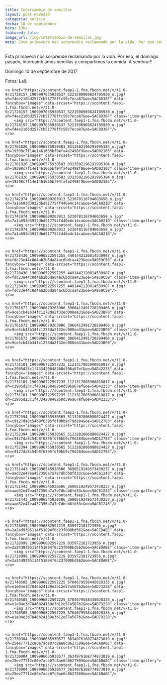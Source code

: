 ```yaml
---
title: Intercambio de semillas
layout: post-novedad
categoria: noticia
fecha: 10 de septiembre
hora: 13hs
featured: false
image_url: /img/intercambio-de-semillas.jpg
meta: Esta primavera nos sorprendio reclamando por la vida. Por eso intercambiamos semillas y compartimos la comida.
---
```


Esta primavera nos sorprende reclamando por la vida. Por eso, el domingo pasado, intercambiamos semillas y compartimos la comida.
A sembrar!!

Domingo 10 de septiembre de 2017

Fotos: Lali.

<div class="gallery">
	
	<a href="https://scontent.faep1-1.fna.fbcdn.net/v/t1.0-9/21728157_1909997035930537_5221598969824705930_n.jpg?oh=f4ee210bd2577cb51778ffc50c7eca87&oe=5AC8D38F" data-fancybox="images" data-srcset="https://scontent.faep1-1.fna.fbcdn.net/v/t1.0-9/21728157_1909997035930537_5221598969824705930_n.jpg?oh=f4ee210bd2577cb51778ffc50c7eca87&oe=5AC8D38F" class="item-gallery">
		<img src="https://scontent.faep1-1.fna.fbcdn.net/v/t1.0-9/21728157_1909997035930537_5221598969824705930_n.jpg?oh=f4ee210bd2577cb51778ffc50c7eca87&oe=5AC8D38F"/>
	</a>

	<a href="https://scontent.faep1-1.fna.fbcdn.net/v/t1.0-9/21761826_1909996575930583_8313502196291995384_n.jpg?oh=19398c7f14e1461665bf94fa4e2498f9&oe=5AD02103" data-fancybox="images" data-srcset="https://scontent.faep1-1.fna.fbcdn.net/v/t1.0-9/21761826_1909996575930583_8313502196291995384_n.jpg?oh=19398c7f14e1461665bf94fa4e2498f9&oe=5AD02103" class="item-gallery">
		<img src="https://scontent.faep1-1.fna.fbcdn.net/v/t1.0-9/21761826_1909996575930583_8313502196291995384_n.jpg?oh=19398c7f14e1461665bf94fa4e2498f9&oe=5AD02103"/>
	</a>

	<a href="https://scontent.faep1-1.fna.fbcdn.net/v/t1.0-9/21742974_1909996609263913_523078116704603658_n.jpg?oh=7a1a693d3932dbd917754f446e4c14ca&oe=5ACA021D" data-fancybox="images" data-srcset="https://scontent.faep1-1.fna.fbcdn.net/v/t1.0-9/21742974_1909996609263913_523078116704603658_n.jpg?oh=7a1a693d3932dbd917754f446e4c14ca&oe=5ACA021D" class="item-gallery">
		<img src="https://scontent.faep1-1.fna.fbcdn.net/v/t1.0-9/21742974_1909996609263913_523078116704603658_n.jpg?oh=7a1a693d3932dbd917754f446e4c14ca&oe=5ACA021D"/>
	</a>


	<a href="https://scontent.faep1-1.fna.fbcdn.net/v/t1.0-9/21728430_1909996522597255_4491442120014530987_n.jpg?oh=fdc23e44c8d4ab2b6da84ac6bdcaa423&oe=5A959C59" data-fancybox="images" data-srcset="https://scontent.faep1-1.fna.fbcdn.net/v/t1.0-9/21728430_1909996522597255_4491442120014530987_n.jpg?oh=fdc23e44c8d4ab2b6da84ac6bdcaa423&oe=5A959C59" class="item-gallery">
		<img src="https://scontent.faep1-1.fna.fbcdn.net/v/t1.0-9/21728430_1909996522597255_4491442120014530987_n.jpg?oh=fdc23e44c8d4ab2b6da84ac6bdcaa423&oe=5A959C59"/>
	</a>

	<a href="https://scontent.faep1-1.fna.fbcdn.net/v/t1.0-9/21761672_1909996679263906_3966412491720289466_n.jpg?oh=9ce5cb48b34fc1278da2f32ec008ea31&oe=5AD23BF0" data-fancybox="images" data-srcset="https://scontent.faep1-1.fna.fbcdn.net/v/t1.0-9/21761672_1909996679263906_3966412491720289466_n.jpg?oh=9ce5cb48b34fc1278da2f32ec008ea31&oe=5AD23BF0" class="item-gallery">
		<img src="https://scontent.faep1-1.fna.fbcdn.net/v/t1.0-9/21761672_1909996679263906_3966412491720289466_n.jpg?oh=9ce5cb48b34fc1278da2f32ec008ea31&oe=5AD23BF0"/>
	</a>


	<a href="https://scontent.faep1-1.fna.fbcdn.net/v/t1.0-9/21731101_1909996722597235_1121317803900818817_n.jpg?oh=c2905d23c1f433420848260d596a67ef&oe=5AD42233" data-fancybox="images" data-srcset="https://scontent.faep1-1.fna.fbcdn.net/v/t1.0-9/21731101_1909996722597235_1121317803900818817_n.jpg?oh=c2905d23c1f433420848260d596a67ef&oe=5AD42233" class="item-gallery">
		<img src="https://scontent.faep1-1.fna.fbcdn.net/v/t1.0-9/21731101_1909996722597235_1121317803900818817_n.jpg?oh=c2905d23c1f433420848260d596a67ef&oe=5AD42233"/>
	</a>

	<a href="https://scontent.faep1-1.fna.fbcdn.net/v/t1.0-9/21752394_1909996755930565_5113202806080824427_n.jpg?oh=c9127da8c54b8f6395fdf0bb9c79d284&oe=5AD12783" data-fancybox="images" data-srcset="https://scontent.faep1-1.fna.fbcdn.net/v/t1.0-9/21752394_1909996755930565_5113202806080824427_n.jpg?oh=c9127da8c54b8f6395fdf0bb9c79d284&oe=5AD12783" class="item-gallery">
		<img src="https://scontent.faep1-1.fna.fbcdn.net/v/t1.0-9/21752394_1909996755930565_5113202806080824427_n.jpg?oh=c9127da8c54b8f6395fdf0bb9c79d284&oe=5AD12783"/>
	</a>

	<a href="https://scontent.faep1-1.fna.fbcdn.net/v/t1.0-9/21751443_1909996545930586_3690519249573430237_n.jpg?oh=aad32e47ea457356a7a7e7dbcb8fd33c&oe=5AC61243" data-fancybox="images" data-srcset="https://scontent.faep1-1.fna.fbcdn.net/v/t1.0-9/21751443_1909996545930586_3690519249573430237_n.jpg?oh=aad32e47ea457356a7a7e7dbcb8fd33c&oe=5AC61243" class="item-gallery">
		<img src="https://scontent.faep1-1.fna.fbcdn.net/v/t1.0-9/21751443_1909996545930586_3690519249573430237_n.jpg?oh=aad32e47ea457356a7a7e7dbcb8fd33c&oe=5AC61243"/>
	</a>


	<a href="https://scontent.faep1-1.fna.fbcdn.net/v/t1.0-9/21728099_1909996882597219_835972181723956_n.jpg?oh=2a24d9395114f51894f0c23f008bd562&oe=5ACEDAEE" data-fancybox="images" data-srcset="https://scontent.faep1-1.fna.fbcdn.net/v/t1.0-9/21728099_1909996882597219_835972181723956_n.jpg?oh=2a24d9395114f51894f0c23f008bd562&oe=5ACEDAEE" class="item-gallery">
		<img src="https://scontent.faep1-1.fna.fbcdn.net/v/t1.0-9/21728099_1909996882597219_835972181723956_n.jpg?oh=2a24d9395114f51894f0c23f008bd562&oe=5ACEDAEE"/>
	</a>


	<a href="https://scontent.faep1-1.fna.fbcdn.net/v/t1.0-9/21740505_1909996822597225_5704679558445028335_n.jpg?oh=e1e04e3d7846b24139e3b12e57a567b2&oe=5AD73228" data-fancybox="images" data-srcset="https://scontent.faep1-1.fna.fbcdn.net/v/t1.0-9/21740505_1909996822597225_5704679558445028335_n.jpg?oh=e1e04e3d7846b24139e3b12e57a567b2&oe=5AD73228" class="item-gallery">
		<img src="https://scontent.faep1-1.fna.fbcdn.net/v/t1.0-9/21740505_1909996822597225_5704679558445028335_n.jpg?oh=e1e04e3d7846b24139e3b12e57a567b2&oe=5AD73228"/>
	</a>


	<a href="https://scontent.faep1-1.fna.fbcdn.net/v/t1.0-9/21730904_1909996635930577_3634976168774873819_n.jpg?oh=25ee77712c80e7ace07c8ae0c8627509&oe=5ACABA8C" data-fancybox="images" data-srcset="https://scontent.faep1-1.fna.fbcdn.net/v/t1.0-9/21730904_1909996635930577_3634976168774873819_n.jpg?oh=25ee77712c80e7ace07c8ae0c8627509&oe=5ACABA8C" class="item-gallery">
		<img src="https://scontent.faep1-1.fna.fbcdn.net/v/t1.0-9/21730904_1909996635930577_3634976168774873819_n.jpg?oh=25ee77712c80e7ace07c8ae0c8627509&oe=5ACABA8C"/>
	</a>

</div>